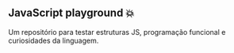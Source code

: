 ## JavaScript playground :boom:

Um repositório para testar estruturas JS, programação funcional e curiosidades da linguagem.

